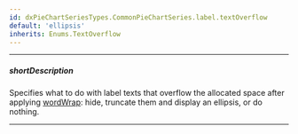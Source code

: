 ```yaml
---
id: dxPieChartSeriesTypes.CommonPieChartSeries.label.textOverflow
default: 'ellipsis'
inherits: Enums.TextOverflow
---
```

---
##### shortDescription
Specifies what to do with label texts that overflow the allocated space after applying [wordWrap](/api-reference/10%20UI%20Components/dxPieChart/5%20Series%20Types/CommonPieChartSeries/label/wordWrap.md '/Documentation/ApiReference/UI_Components/dxPieChart/Configuration/series/label/#wordWrap'): hide, truncate them and display an ellipsis, or do nothing.

---
<!-- Description goes here -->